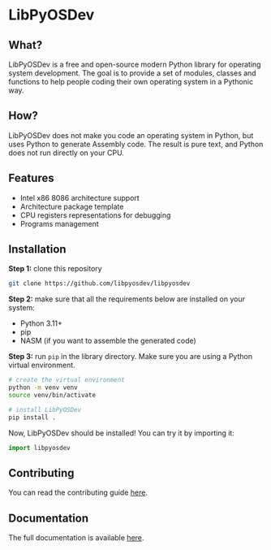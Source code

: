 # LibPyOSDev

## What?
LibPyOSDev is a free and open-source modern Python library for operating system development. The goal is to provide a set of modules, classes and functions to help people coding their own operating system in a Pythonic way.

## How?
LibPyOSDev does not make you code an operating system in Python, but uses Python to generate Assembly code. The result is pure text, and Python does not run directly on your CPU.

## Features
- Intel x86 8086 architecture support
- Architecture package template
- CPU registers representations for debugging
- Programs management

## Installation
**Step 1:** clone this repository
```sh
git clone https://github.com/libpyosdev/libpyosdev
```

**Step 2:** make sure that all the requirements below are installed on your system:
- Python 3.11+
- pip
- NASM (if you want to assemble the generated code)

**Step 3:** run `pip` in the library directory. Make sure you are using a Python virtual environment.
```sh
# create the virtual environment
python -m venv venv
source venv/bin/activate

# install LibPyOSDev
pip install .
```

Now, LibPyOSDev should be installed! You can try it by importing it:
```py
import libpyosdev
```

## Contributing
You can read the contributing guide [here](CONTRIBUTING.md).

## Documentation
The full documentation is available [here](https://pyosdevlib.github.io/pyosdevlib).